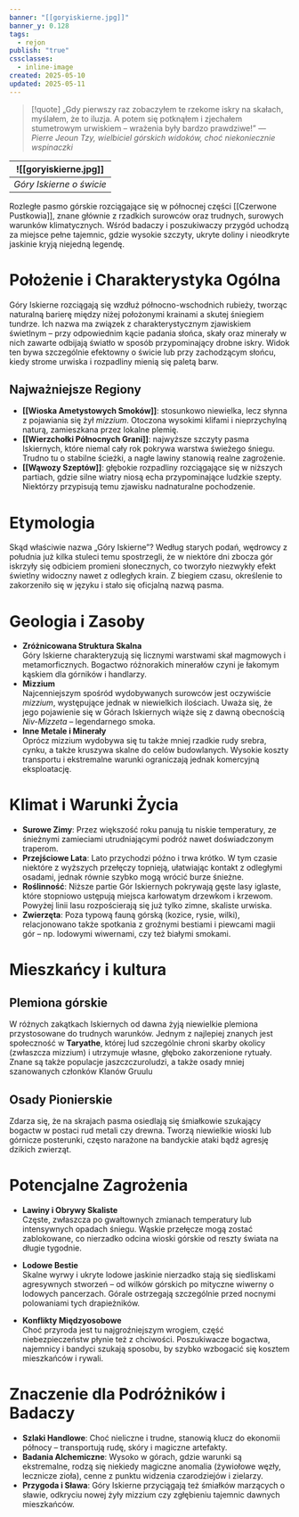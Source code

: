 ```yaml
---
banner: "[[goryiskierne.jpg]]"
banner_y: 0.128
tags:
  - rejon
publish: "true"
cssclasses:
  - inline-image
created: 2025-05-10
updated: 2025-05-11
---
```

>[!quote] „Gdy pierwszy raz zobaczyłem te rzekome iskry na skałach, myślałem, że to iluzja. A potem się potknąłem i zjechałem stumetrowym urwiskiem – wrażenia były bardzo prawdziwe!” 
> — _Pierre Jeoun Tzy, wielbiciel górskich widoków, choć niekoniecznie wspinaczki_


|  ![[goryiskierne.jpg]]   |   
| --- | 
|  *Góry Iskierne o świcie*   |

Rozległe pasmo górskie rozciągające się w północnej części [[Czerwone Pustkowia]], znane głównie z rzadkich surowców oraz trudnych, surowych warunków klimatycznych. Wśród badaczy i poszukiwaczy przygód uchodzą za miejsce pełne tajemnic, gdzie wysokie szczyty, ukryte doliny i nieodkryte jaskinie kryją niejedną legendę. 
# Położenie i Charakterystyka Ogólna
Góry Iskierne rozciągają się wzdłuż północno-wschodnich rubieży, tworząc naturalną barierę między niżej położonymi krainami a skutej śniegiem tundrze. Ich nazwa ma związek z charakterystycznym zjawiskiem świetlnym – przy odpowiednim kącie padania słońca, skały oraz minerały w nich zawarte odbijają światło w sposób przypominający drobne iskry. Widok ten bywa szczególnie efektowny o świcie lub przy zachodzącym słońcu, kiedy strome urwiska i rozpadliny mienią się paletą barw.
## Najważniejsze Regiony
- **[[Wioska Ametystowych Smoków]]**: stosunkowo niewielka, lecz słynna z pojawiania się żył _mizzium_. Otoczona wysokimi klifami i nieprzychylną naturą, zamieszkana przez lokalne plemię.
- **[[Wierzchołki Północnych Grani]]**: najwyższe szczyty pasma Iskiernych, które niemal cały rok pokrywa warstwa świeżego śniegu. Trudno tu o stabilne ścieżki, a nagłe lawiny stanowią realne zagrożenie.
- **[[Wąwozy Szeptów]]**: głębokie rozpadliny rozciągające się w niższych partiach, gdzie silne wiatry niosą echa przypominające ludzkie szepty. Niektórzy przypisują temu zjawisku nadnaturalne pochodzenie.
# Etymologia
Skąd właściwie nazwa „Góry Iskierne”? Według starych podań, wędrowcy z południa już kilka stuleci temu spostrzegli, że w niektóre dni zbocza gór iskrzyły się odbiciem promieni słonecznych, co tworzyło niezwykły efekt świetlny widoczny nawet z odległych krain. Z biegiem czasu, określenie to zakorzeniło się w języku i stało się oficjalną nazwą pasma.
# Geologia i Zasoby
- **Zróżnicowana Struktura Skalna**  
    Góry Iskierne charakteryzują się licznymi warstwami skał magmowych i metamorficznych. Bogactwo różnorakich minerałów czyni je łakomym kąskiem dla górników i handlarzy.
- **Mizzium**  
    Najcenniejszym spośród wydobywanych surowców jest oczywiście _mizzium_, występujące jednak w niewielkich ilościach. Uważa się, że jego pojawienie się w Górach Iskiernych wiąże się z dawną obecnością _Niv-Mizzeta_ – legendarnego smoka.
- **Inne Metale i Minerały**  
    Oprócz mizzium wydobywa się tu także mniej rzadkie rudy srebra, cynku, a także kruszywa skalne do celów budowlanych. Wysokie koszty transportu i ekstremalne warunki ograniczają jednak komercyjną eksploatację.
# Klimat i Warunki Życia
- **Surowe Zimy**: Przez większość roku panują tu niskie temperatury, ze śnieżnymi zamieciami utrudniającymi podróż nawet doświadczonym traperom.
- **Przejściowe Lata**: Lato przychodzi późno i trwa krótko. W tym czasie niektóre z wyższych przełęczy topnieją, ułatwiając kontakt z odległymi osadami, jednak równie szybko mogą wrócić burze śnieżne.
- **Roślinność**: Niższe partie Gór Iskiernych pokrywają gęste lasy iglaste, które stopniowo ustępują miejsca karłowatym drzewkom i krzewom. Powyżej linii lasu rozpościerają się już tylko zimne, skaliste urwiska.
- **Zwierzęta**: Poza typową fauną górską (kozice, rysie, wilki), relacjonowano także spotkania z groźnymi bestiami i piewcami magii gór – np. lodowymi wiwernami, czy też białymi smokami.
# Mieszkańcy i kultura
## Plemiona górskie
W różnych zakątkach Iskiernych od dawna żyją niewielkie plemiona przystosowane do trudnych warunków. Jednym z najlepiej znanych jest społeczność w **Taryathe**, której lud szczególnie chroni skarby okolicy (zwłaszcza mizzium) i utrzymuje własne, głęboko zakorzenione rytuały. Znane są także populacje jaszczczuroludzi, a także osady mniej szanowanych członków Klanów Gruulu
## Osady Pionierskie
Zdarza się, że na skrajach pasma osiedlają się śmiałkowie szukający bogactw w postaci rud metali czy drewna. Tworzą niewielkie wioski lub górnicze posterunki, często narażone na bandyckie ataki bądź agresję dzikich zwierząt.
# Potencjalne Zagrożenia
- **Lawiny i Obrywy Skaliste**  
    Częste, zwłaszcza po gwałtownych zmianach temperatury lub intensywnych opadach śniegu. Wąskie przełęcze mogą zostać zablokowane, co nierzadko odcina wioski górskie od reszty świata na długie tygodnie.
    
- **Lodowe Bestie**  
    Skalne wyrwy i ukryte lodowe jaskinie nierzadko stają się siedliskami agresywnych stworzeń – od wilków górskich po mityczne wiwerny o lodowych pancerzach. Górale ostrzegają szczególnie przed nocnymi polowaniami tych drapieżników.
    
- **Konflikty Międzyosobowe**  
    Choć przyroda jest tu najgroźniejszym wrogiem, część niebezpieczeństw płynie też z chciwości. Poszukiwacze bogactwa, najemnicy i bandyci szukają sposobu, by szybko wzbogacić się kosztem mieszkańców i rywali.
# Znaczenie dla Podróżników i Badaczy
- **Szlaki Handlowe**: Choć nieliczne i trudne, stanowią klucz do ekonomii północy – transportują rudę, skóry i magiczne artefakty.
- **Badania Alchemiczne**: Wysoko w górach, gdzie warunki są ekstremalne, rodzą się niekiedy magiczne anomalia (żywiołowe węzły, lecznicze zioła), cenne z punktu widzenia czarodziejów i zielarzy.
- **Przygoda i Sława**: Góry Iskierne przyciągają też śmiałków marzących o sławie, odkryciu nowej żyły mizzium czy zgłębieniu tajemnic dawnych mieszkańców.

